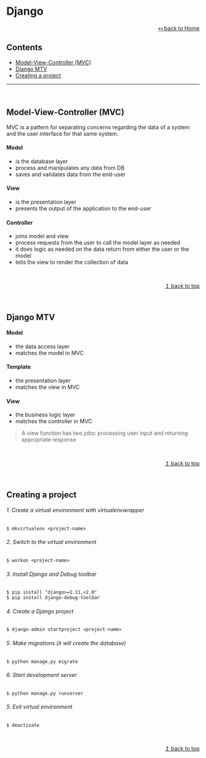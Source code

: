# Django

<div align="right">

[↤ back to Home](README.md)

</div>

## Contents

* [Model-View-Controller (MVC)](#model-view-controller-mvc)
* [Django MTV](#django-mtv)
* [Creating a project](#creating-a-project)
---
<br>

## Model-View-Controller (MVC)

MVC is a pattern for separating concerns regarding the data of a system and the user interface for that same system.

#### Model
* is the database layer
* process and manipulates any data from DB
* saves and validates data from the end-user

#### View
* is the presentation layer
* presents the output of the application to the end-user

#### Controller
* joins model and view
* process requests from the user to call the model layer as needed
* it does logic as needed on the data return from either the user or the model
* tells the view to render the collection of data

<br>
<div align="right">

[↥ back to top](#django)

</div>
<br>

## Django MTV
#### Model
* the data access layer
* matches the model in MVC

#### Template
* the presentation layer
* matches the view in MVC

#### View
* the business logic layer
* matches the controller in MVC
> A view function has two jobs: processing user input and returning appropriate response

<br>
<div align="right">

[↥ back to top](#django)

</div>
<br>

## Creating a project
###### 1. Create a virtual environment with virtualenvwrapper
```shell
$ mkvirtualenv <project-name>
```
###### 2. Switch to the virtual environment
```shell
$ workon <project-name>
```
###### 3. Install Django and Debug toolbar
```shell
$ pip install "django>=1.11,<2.0"
$ pip install django-debug-toolbar
```
###### 4. Create a Django project
```shell
$ django-admin startproject <project-name>
```
###### 5. Make migrations (it will create the database)
```shell
$ python manage.py migrate
```
###### 6. Start development server
```shell
$ python manage.py runserver
```
###### 5. Exit virtual environment
```shell
$ deactivate
```

<br>
<div align="right">

[↥ back to top](#django)

</div>
<br>
